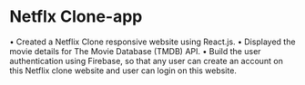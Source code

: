 # Netflx Clone-app 
• Created a Netflix Clone responsive website using React.js. 
• Displayed the movie details for The Movie Database (TMDB) API.
• Build the user authentication using Firebase, so that any user can create an account on this Netflix clone 
website and user can login on this website.
